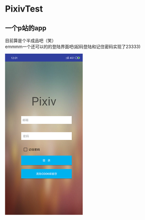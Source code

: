 # PixivTest
一个p站的app
-------------
目前算是个半成品吧（笑）
<br>
emmmm一个还可以的的登陆界面吧(起码登陆和记住密码实现了23333)

![image](https://github.com/mikolls/PixivTest/blob/master/images/login(1).png)
